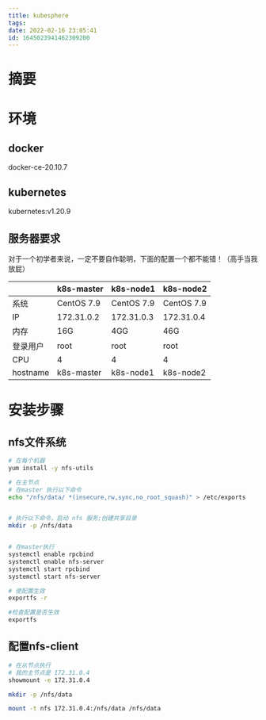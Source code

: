 ```yaml
---
title: kubesphere
tags: 
date: 2022-02-16 23:05:41
id: 1645023941462309200
---
```

# 摘要

# 环境

## docker

docker-ce-20.10.7

## kubernetes

kubernetes:v1.20.9

## 服务器要求

对于一个初学者来说，一定不要自作聪明，下面的配置一个都不能错！（高手当我放屁）

|          | k8s-master | k8s-node1  | k8s-node2  |
| -------- | ---------- | ---------- | ---------- |
| 系统     | CentOS 7.9 | CentOS 7.9 | CentOS 7.9 |
| IP       | 172.31.0.2 | 172.31.0.3 | 172.31.0.4 |
| 内存     | 16G        | 4GG        | 46G        |
| 登录用户 | root       | root       | root       |
| CPU      | 4          | 4          | 4          |
| hostname | k8s-master | k8s-node1  | k8s-node2  |

# 安装步骤

## nfs文件系统

```sh
# 在每个机器
yum install -y nfs-utils
```

```sh
# 在主节点
# 在master 执行以下命令 
echo "/nfs/data/ *(insecure,rw,sync,no_root_squash)" > /etc/exports


# 执行以下命令，启动 nfs 服务;创建共享目录
mkdir -p /nfs/data


# 在master执行
systemctl enable rpcbind
systemctl enable nfs-server
systemctl start rpcbind
systemctl start nfs-server

# 使配置生效
exportfs -r

#检查配置是否生效
exportfs
```

## 配置nfs-client

```sh
# 在从节点执行
# 我的主节点是 172.31.0.4 
showmount -e 172.31.0.4

mkdir -p /nfs/data

mount -t nfs 172.31.0.4:/nfs/data /nfs/data
```











